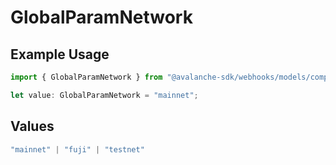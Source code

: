 # GlobalParamNetwork

## Example Usage

```typescript
import { GlobalParamNetwork } from "@avalanche-sdk/webhooks/models/components";

let value: GlobalParamNetwork = "mainnet";
```

## Values

```typescript
"mainnet" | "fuji" | "testnet"
```